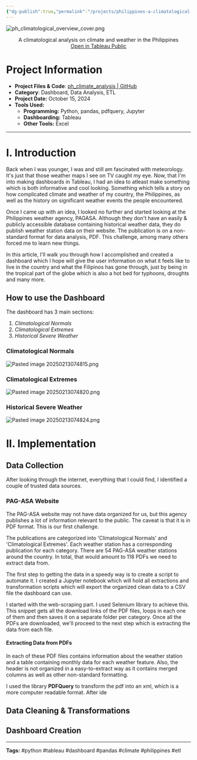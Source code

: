 ```yaml
---
{"dg-publish":true,"permalink":"/projects/philippines-a-climatological-overview/","noteIcon":"2"}
---
```


![ph_climatological_overview_cover.png](/img/user/Resources/ph_climatological_overview_cover.png)

<center>A climatological analysis on climate and weather in the Philippines</center>
<center><a href="https://public.tableau.com/app/profile/john.paul.panonce/viz/PhilippineClimate/OVERVIEW">Open in Tableau Public</a></center>

# Project Information

 - **Project Files & Code**: [ph_climate_analysis | GitHub]([jp-panonce/ph_climate_analysis](https://github.com/jp-panonce/ph_climate_analysis))
 - **Category**: Dashboard, Data Analysis, ETL
 - **Project Date:** October 15, 2024
 - **Tools Used:**
	 - **Programming:** Python, pandas, pdfquery, Jupyter
	 - **Dashboarding:** Tableau
	 - **Other Tools:** Excel

---
# I. Introduction

Back when I was younger, I was and still am fascinated with meteorology. It's just that those weather maps I see on TV caught my eye. Now, that I'm into making dashboards in Tableau, I had an idea to atleast make something which is both informative and cool looking. Something which tells a story on how complicated climate and weather of my country, the Philippines, as well as the history on significant weather events the people encountered.

Once I came up with an idea, I looked no further and started looking at the Philippines weather agency, PAGASA. Although they don't have an easily & publicly accessible database containing historical weather data, they do publish weather station data on their website. The publication is on a non-standard format for data analysis, PDF. This challenge, among many others forced me to learn new things.

In this article, I'll walk you through how I accomplished and created a dashboard which I hope will give the user information on what it feels like to live in the country and what the Filipinos has gone through, just by being in the tropical part of the globe which is also a hot bed for typhoons, droughts and many more.

## How to use the Dashboard

The dashboard has 3 main sections:
 1. _Climatological Normals_
 2. _Climatological Extremes_
 3. _Historical Severe Weather_

### Climatological Normals

![Pasted image 20250213074815.png](/img/user/Pasted%20image%2020250213074815.png)

### Climatological Extremes

![Pasted image 20250213074820.png](/img/user/Pasted%20image%2020250213074820.png)

### Historical Severe Weather

![Pasted image 20250213074824.png](/img/user/Pasted%20image%2020250213074824.png)

# II. Implementation

## Data Collection

After looking through the internet, everything that I could find, I identified a couple of trusted data sources.

### PAG-ASA Website

The PAG-ASA website may not have data organized for us, but this agency publishes a lot of information relevant to the public. The caveat is that it is in PDF format. This is our first challenge.

The publications are categorized into 'Climatological Normals' and 'Climatological Extremes'. Each weather station has a corresponding publication for each category. There are 54 PAG-ASA weather stations around the country. In total, that would amount to 118 PDFs we need to extract data from.

The first step to getting the data in a speedy way is to create a script to automate it. I created a Jupyter notebook which will hold all extractions and transformation scripts which will export the organized clean data to a CSV file the dashboard can use.

I started with the web-scraping part. I used Selenium library to achieve this. This snippet gets all the download links of the PDF files, loops in each one of them and then saves it on a separate folder per category. Once all the PDFs are downloaded, we'll proceed to the next step which is extracting the data from each file.

#### Extracting Data from PDFs

In each of these PDF files contains information about the weather station and a table containing monthly data for each weather feature. Also, the header is not organized in a easy-to-extract way as it contains merged columns as well as other non-standard formatting.

I used the library **PDFQuery** to transform the pdf into an xml, which is a more computer readable format. After ide


## Data Cleaning & Transformations


## Dashboard Creation




---
**Tags:**
#python #tableau #dashboard #pandas #climate #philippines #etl 